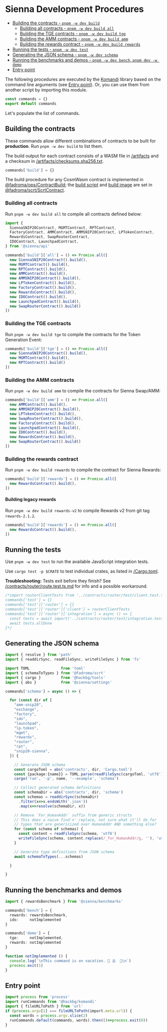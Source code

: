 # Sienna Development Procedures

* [Building the contracts - `pnpm -w dev build`](#building-the-contracts)
  * [Building all contracts - `pnpm -w dev build all`](#building-all-contracts)
  * [Building the TGE contracts - `pnpm -w dev build tge`](#building-the-tge-contracts)
  * [Building the AMM contracts - `pnpm -w dev build amm`](#building-the-amm-contracts)
  * [Building the rewards contract - `pnpm -w dev build rewards`](#building-the-rewards-contract)
* [Running the tests - `pnpm -w dev test`](#running-the-tests)
* [Generating the JSON schema - `pnpm -w dev schema`](#generating-the-schema)
* [Running the benchmarks and demos - `pnpm -w dev bench`, `pnpm dev -w demo`](#running-the-benchmarks-and-demos)
* [Entry point](#entry-point)

The following procedures are executed by the [Komandi](https://github.com/hackbg/fadroma/tree/21.12/packages/komandi)
library based on the command line arguments (see [Entry point](#entry-point)). Or, you can
use them from another script by importing this module.

```typescript
const commands = {}
export default commands
```

Let's populate the list of commands.

## Building the contracts

These commands allow different combinations of contracts to be built for **production**.
Run `pnpm -w dev build` to list them.

The build output for each contract consists of a WASM file in [/artifacts](../artifacts)
and a checksum in [/artifacts/checksums.sha256.txt](../artifacts/checksums.sha256.txt).

```typescript
commands['build'] = {}
```

The build procedure for any CosmWasm contract is implemented in [@fadroma/ops/ContractBuild](../libraries/fadroma-next/packages/ops/ContractBuild.ts);
the [build script](https://github.com/hackbg/fadroma/tree/21.12/packages/scrt/ScrtBuild.sh)
and [build image](https://github.com/hackbg/fadroma/tree/21.12/packages/scrt/ScrtBuild.Dockerfile)
are set in [@fadroma/scrt/ScrtContract](https://github.com/hackbg/fadroma/tree/21.12/packages/scrt/ScrtContract.ts).

### Building all contracts

Run `pnpm -w dev build all` to compile all contracts defined below:

```typescript
import {
  SiennaSNIP20Contract, MGMTContract, RPTContract,
  FactoryContract, AMMContract, AMMSNIP20Contract, LPTokenContract,
  RewardsContract, SwapRouterContract,
  IDOContract, LaunchpadContract,
} from '@sienna/api'

commands['build']['all'] = () => Promise.all([
  new SiennaSNIP20Contract().build(),
  new MGMTContract().build(),
  new RPTContract().build(),
  new AMMContract().build(),
  new AMMSNIP20Contract().build(),
  new LPTokenContract().build(),
  new FactoryContract().build(),
  new RewardsContract().build(),
  new IDOContract().build(),
  new LaunchpadContract().build(),
  new SwapRouterContract().build()
])
```

### Building the TGE contracts

Run `pnpm -w dev build tge` to compile the contracts for the Token Generation Event:

```typescript
commands['build']['tge'] = () => Promise.all([
  new SiennaSNIP20Contract().build(),
  new MGMTContract().build(),
  new RPTContract().build()
])
```

### Building the AMM contracts

Run `pnpm -w dev build amm` to compile the contracts for Sienna Swap/AMM:

```typescript
commands['build']['amm'] = () => Promise.all([
  new AMMContract().build(),
  new AMMSNIP20Contract().build(),
  new LPTokenContract().build(),
  new SwapRouterContract().build(),
  new FactoryContract().build(),
  new LaunchpadContract().build(),
  new IDOContract().build(),
  new RewardsContract().build(),
  new SwapRouterContract().build()
])
```

### Building the rewards contract

Run `pnpm -w dev build rewards` to compile the contract for Sienna Rewards:

```typescript
commands['build']['rewards'] = () => Promise.all([
  new RewardsContract().build(),
])
```

#### Building legacy rewards

Run `pnpm -w dev build rewards-v2` to compile Rewards v2 from git tag `rewards-2.1.2`.

```typescript
commands['build']['rewards'] = () => Promise.all([
  new RewardsContract().build(),
])
```

## Running the tests

Use `pnpm -w dev test` to run the available JavaScript integration tests.

Use `cargo test -p $CRATE` to test individual crates, as listed in [/Cargo.toml](../Cargo.toml).

**Troubleshooting:** Tests exit before they finish? See [/contracts/router/route.test.ts.md](../contracts/router/route.test.ts.md#the-catch)
for info and a possible workaround.

```typescript
/*import routerClientTests from '../contracts/router/test/client.test.ts.md'
commands['test'] = {}
commands['test']['router'] = {}
commands['test']['router']['client'] = routerClientTests
commands['test']['router']['integration'] = async () => {
  const tests = await import('../contracts/router/test/integration.test.ts.md')
  await tests.allDone
}*/
```

## Generating the JSON schema

```typescript
import { resolve } from 'path'
import { readdirSync, readFileSync, writeFileSync } from 'fs'

import TOML              from 'toml'
import { schemaToTypes } from '@fadroma/scrt'
import { cargo }         from '@hackbg/tools'
import { abs }           from '@sienna/settings'

commands['schema'] = async () => {

  for (const dir of [
    "amm-snip20",
    "exchange",
    "factory",
    "ido",
    "launchpad",
    "lp-token",
    "mgmt",
    "rewards",
    "router",
    "rpt",
    "snip20-sienna",
  ]) {

    // Generate JSON schema
    const cargoToml = abs('contracts', dir, 'Cargo.toml')
    const {package:{name}} = TOML.parse(readFileSync(cargoToml, 'utf8'))
    cargo('run', '-p', name, '--example', 'schema')

    // Collect generated schema definitions
    const schemaDir = abs('contracts', dir, 'schema')
    const schemas = readdirSync(schemaDir)
      .filter(x=>x.endsWith('.json'))
      .map(x=>resolve(schemaDir, x))

    // Remove `For_HumanAddr` suffix from generic structs
    // This does a naive find'n' replace, not sure what it'll do for
    // types that are genericized over HumanAddr AND something else?
    for (const schema of schemas) {
      const content = readFileSync(schema, 'utf8')
      writeFileSync(schema, content.replace(/_for_HumanAddr/g, ''), 'utf8')
    }

    // Generate type definitions from JSON schema
    await schemaToTypes(...schemas)

  }

}
```

## Running the benchmarks and demos

```typescript
import { rewardsBenchmark } from '@sienna/benchmarks'

commands['bench'] = {
  rewards: rewardsBenchmark,
  ido:     notImplemented
}

commands['demo'] = {
  tge:     notImplemented,
  rewards: notImplemented
}

function notImplemented () {
  console.log(`\nThis command is on vacation. 🌴 ⛱️  🐬\n`)
  process.exit(1)
}
```

## Entry point

```typescript
import process from 'process'
import runCommands from '@hackbg/komandi'
import { fileURLToPath } from 'url'
if (process.argv[1] === fileURLToPath(import.meta.url)) {
  const words = process.argv.slice(2)
  runCommands.default(commands, words).then(()=>process.exit(0))
}
```

